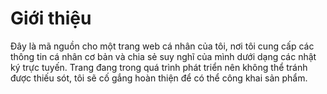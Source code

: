 # Giới thiệu
  Đây là mã nguồn cho một trang web cá nhân của tôi, nơi tôi cung cấp các thông tin cá nhân cơ bản và chia sẻ suy nghĩ của mình dưới dạng các nhật ký trực tuyến. Trang đang trong quá trình phát triển nên không thể tránh được thiếu sót, tôi sẽ cố gắng hoàn thiện để có thể công khai sản phẩm.

